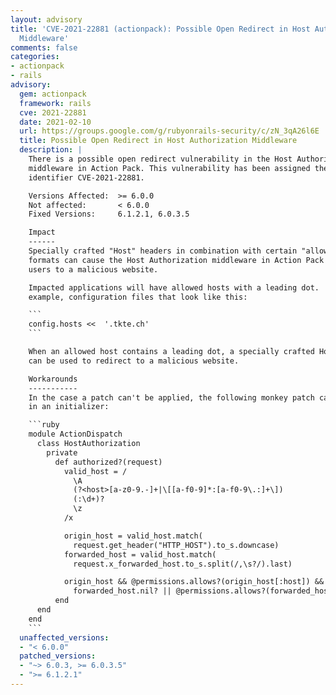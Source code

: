 ```yaml
---
layout: advisory
title: 'CVE-2021-22881 (actionpack): Possible Open Redirect in Host Authorization
  Middleware'
comments: false
categories:
- actionpack
- rails
advisory:
  gem: actionpack
  framework: rails
  cve: 2021-22881
  date: 2021-02-10
  url: https://groups.google.com/g/rubyonrails-security/c/zN_3qA26l6E
  title: Possible Open Redirect in Host Authorization Middleware
  description: |
    There is a possible open redirect vulnerability in the Host Authorization
    middleware in Action Pack. This vulnerability has been assigned the CVE
    identifier CVE-2021-22881.

    Versions Affected:  >= 6.0.0
    Not affected:       < 6.0.0
    Fixed Versions:     6.1.2.1, 6.0.3.5

    Impact
    ------
    Specially crafted "Host" headers in combination with certain "allowed host"
    formats can cause the Host Authorization middleware in Action Pack to redirect
    users to a malicious website.

    Impacted applications will have allowed hosts with a leading dot.  For
    example, configuration files that look like this:

    ```
    config.hosts <<  '.tkte.ch'
    ```

    When an allowed host contains a leading dot, a specially crafted Host header
    can be used to redirect to a malicious website.

    Workarounds
    -----------
    In the case a patch can't be applied, the following monkey patch can be used
    in an initializer:

    ```ruby
    module ActionDispatch
      class HostAuthorization
        private
          def authorized?(request)
            valid_host = /
              \A
              (?<host>[a-z0-9.-]+|\[[a-f0-9]*:[a-f0-9\.:]+\])
              (:\d+)?
              \z
            /x

            origin_host = valid_host.match(
              request.get_header("HTTP_HOST").to_s.downcase)
            forwarded_host = valid_host.match(
              request.x_forwarded_host.to_s.split(/,\s?/).last)

            origin_host && @permissions.allows?(origin_host[:host]) && (
              forwarded_host.nil? || @permissions.allows?(forwarded_host[:host]))
          end
      end
    end
    ```
  unaffected_versions:
  - "< 6.0.0"
  patched_versions:
  - "~> 6.0.3, >= 6.0.3.5"
  - ">= 6.1.2.1"
---
```


